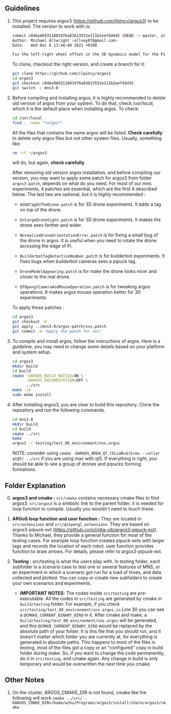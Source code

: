 ## Guidelines
1. This project requires argos3 (https://github.com/ilpincy/argos3) to be installed.
	The version to work with is:
	```bash
	commit c04be869311801976a83613552e111b2eef4dd45 (HEAD -> master, origin/master, origin/HEAD)
	Author: Michael Allwright <allsey87@gmail.com>
	Date:   Wed Dec 8 13:44:48 2021 +0100

	Fix the left-right wheel offset in the 3D dynamics model for the Pi-Puck (#196)
	```
	To clone, checkout the right version, and create a branch for it:
	```bash
	git clone https://github.com/ilpincy/argos3
	cd argos3
	git checkout c04be869311801976a83613552e111b2eef4dd45
	git switch -c mns3.0
	```

2. Before compiling and installing argos, it is highly recommended to delete old version of argos from your system. To do that, check /usr/local, which it is the default place when installing argos. To check:
	```bash
	cd /usr/local
	find . -name "*argos*"
	```

	All the files that contains the name argos will be listed. **Check carefully** to delete only argos files but not other system files. Usually, something like:
	```bash
	rm -rf */argos3
	```
	will do, but again, **check carefully**.

	After removing old version argos installation, and before compiling our version, you may want to apply some patch for argos3 from folder `argos3-patch`, depends on what do you need. For most of our mns experiments, 4 patches are essential, which are the first 4 described below. The last two are optional, but it is highly recommended :

	* `AddATagOnTheDrone.patch` is for 3D drone experiments. It adds a tag on top of the drone.

	* `EnlargeDroneSight.patch` is for 3D drone experiments. It makes the drone sees farther and wider.

	* `NormalizeDroneOrientationError.patch` is for fixing a small bug of the drone in argos. It is useful when you need to rotate the drone acrossing the edge of Pi.

	* `BuilderbotTagDetectionNumber.patch` is for builderbot experiments. It fixes bugs when builderbot cameras sees a pipuck tag.

	* `DroneModelAppearing.patch` is for make the drone looks nicer and closer to the real drone.

	* `QTOpenglCameraAndMouseOperation.patch` is for tweaking argos operations. It makes argos mouse operation better for 3D experiments.

	To apply these patches :
	```bash
	cd argos3
	git checkout -b 
	git apply ../mns3.0/argos-patch/xxx.patch
	git commit -m "Apply the patch for xxx"
	```

3. To compile and install argos, follow the instructions of argos. Here is a guideline, you may need to change some details based on your platform and system setup.
	```bash
	cd argos3
	mkdir build
	cd build
	cmake -DARGOS_BUILD_NATIVE=ON \
	      -DARGOS_DOCUMENTATION=OFF \
	      ../src
	make -j4
	sudo make install
	```

4. After installing argos3, you are clear to build this repository. Clone the repository and run the following commands.
	```bash
	cd mns3.0
	mkdir build
	cd build
	cmake ../src 
	make
	argos3 -c testing/test_00_environment/vns.argos
	```
	NOTE: consider using `cmake -DARGOS_BREW_QT_CELLAR=$(brew --cellar qt@5) ../src` if you are using mac with qt5.
	If everything is right, you should be able to see a group of drones and pipucks forming formations.

## Folder Explanation
0. **argos3 and cmake :** `src/cmake` contains necessary cmake files to find argos3. `src/argos3` is a simbolic link to the parent folder, it is needed for loop function to compile. Usually you wouldn't need to touch these.

1. **ARGoS loop function and user function :** They are located in `src/extensions` and `src/qtopengl_extensions`. They are based on argos3-pipuck-ext (https://github.com/iridia-ulb/argos3-pipuck-ext). Thanks to Michael, they provide a general function for most of the testing cases. For example loop function creates pipuck-exts with larger tags and records the location of each robot. user function provides function to draw arrows. For details, please refer to argos3-pipuck-ext.

3. **Testing :** src/testing is what the users play with. In testing folder, each subfolder is a scenario case to test one or several features of MNS, or an experiment in which a scenario got run for a load of times, and data collected and plotted. You can copy or create new subfolders to create your own scenarios and experiments.
	
	* **IMPORTANT NOTES:** The codes inside `src/testing` are pre-executable. All the codes in `src/testing` are generated by cmake in `build/testing` folder.
	For example, if you check `src/testing/test_00_environment/vns.argos.in` Line 30
	you can see a `@CMAKE_CURRENT_BINARY_DIR@` in it. After cmake and make, a `build/testing/test_00_environment/vns.argos` will be generated, and this `@CMAKE_CURRENT_BINARY_DIR@` would be replaced by the absolute path of your folder. It is this file that you should run, and it doesn't matter which folder you are currently at, for everything is generated in absolute paths.
	This happens to most of the files in testing, most of the files got a copy or an "configured" copy in build folder during make. So, if you want to change the code permanently, do it in `src/testing`, and cmake again. Any change in build is only temporary and would be overwritten the next time you cmake.
	
## Other Notes

1. On the cluster, ARGOS_CMAKE_DIR is not found, cmake like the following will work
`cmake ../src/ -DARGOS_CMAKE_DIR=/home/wzhu/Programs/argos3/install/share/argos3/cmake`